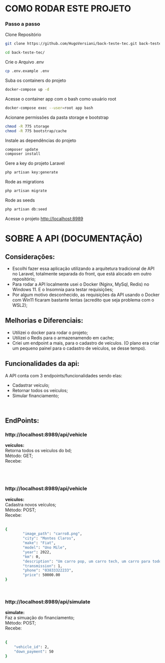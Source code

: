 
# COMO RODAR ESTE PROJETO

### Passo a passo
Clone Repositório
```sh
git clone https://github.com/HugoVersiani/back-teste-tec.git back-teste-tec
```
```sh
cd back-teste-tec/

```

Crie o Arquivo .env
```sh
cp .env.example .env
```

Suba os containers do projeto
```sh
docker-compose up -d
```

Acesse o container app com o bash como usuário root
```sh
docker-compose exec --user=root app bash
```

Acionane permissões da pasta storage e bootstrap 

```sh
chmod -R 775 storage
chmod -R 775 bootstrap/cache
```

Instale as dependências do projeto
```sh
composer update
composer install
```

Gere a key do projeto Laravel
```sh
php artisan key:generate
```

Rode as migrations
```sh
php artisan migrate
```

Rode as seeds 
```sh
php artisan db:seed 
```

Acesse o projeto
[http://localhost:8989](http://localhost:8989)


# SOBRE A API (DOCUMENTAÇÃO)

## Considerações:

- Escolhi fazer essa aplicação utilizando a arquitetura tradicional de API no Laravel, totalmente separada do front, que está alocado em outro repositório;<br/>
- Para rodar a API localmente usei o Docker (Nginx, MySql, Redis) no Windows 11. E o Insomnia para testar requisições;<br />
- Por algum motivo desconhecido, as requisições da API usando o Docker com Win11 ficaram bastante lentas (acredito que seja problema com o WSL2);<br />

## Melhorias e Diferenciais:

- Utilizei o docker para rodar o projeto;<br/>
- Utilizei o Redis para o armazenamendo em cache;<br/>
- Criei um endpoint a mais, para o cadastro de veículos. (O plano era criar um pequeno painel para o cadastro de veículos, se desse tempo).<br/>


## Funcionalidades da api:

A API conta com 3 endpoints/funcionalidades sendo elas:

- Cadastrar veículo;
- Retornar todos os veículos;
- Simular financiamento;

<br/>

## EndPoints:

### http://localhost:8989/api/vehicle

**veículos:** <br/>
Retorna todos os veículos do bd;<br/>
Método: GET;<br/>
Recebe:<br/><br/>

<br/>

### http://localhost:8989/api/vehicle

**veículos:** <br/>
Cadastra novos veículos;<br/>
Método: POST;<br/>
Recebe: <br/><br/>

```bash
{
        "image_path": "carro8.png",
        "city": "Montes Claros",
        "make": "Fiat",
        "model": "Uno Mile",
        "year": 2022,
        "km": 0,
        "description": "Um carro pop, um carro tech, um carro para todos os momentos.",
        "transmission": 1,
        "phone": "03833322233",
        "price": 50000.00
}
```


<br/>

### http://localhost:8989/api/simulate

**simulate:** <br/>
Faz a simuação do financiamento;<br/>
Método: POST;<br/>
Recebe:<br/><br/>

```bash
{
	"vehicle_id": 2,
	"down_payment": 50
}
```

<br/>
